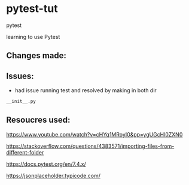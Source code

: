 # pytest-tut
pytest


learning to use Pytest


## Changes made:


## Issues:

- had issue running test and resolved by making in both dir 
```bash
__init__.py 

``` 



## Resoucres used:

https://www.youtube.com/watch?v=cHYq1MRoyI0&pp=ygUGcHl0ZXN0

https://stackoverflow.com/questions/4383571/importing-files-from-different-folder

https://docs.pytest.org/en/7.4.x/

https://jsonplaceholder.typicode.com/